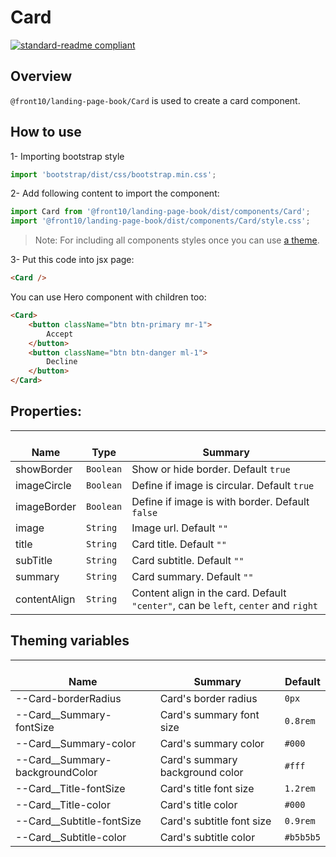 # Card

[![standard-readme compliant](https://img.shields.io/badge/standard--readme-OK-green.svg?style=flat-square)](https://github.com/RichardLitt/standard-readme)

## Overview

`@front10/landing-page-book/Card` is used to create a card component.

## How to use

1- Importing bootstrap style

```js
import 'bootstrap/dist/css/bootstrap.min.css';
```

2- Add following content to import the component:

```js
import Card from '@front10/landing-page-book/dist/components/Card';
import '@front10/landing-page-book/dist/components/Card/style.css';
```

> Note: For including all components styles once you can use [a theme](https://github.com/front10/landing-page-book/wiki/Theming).

3- Put this code into jsx page:

```html
<Card />
```

You can use Hero component with children too:

```html
<Card>
    <button className="btn btn-primary mr-1">
        Accept
    </button>
    <button className="btn btn-danger ml-1">
        Decline
    </button>
</Card>
```

## Properties:

| </br>Name    | </br>Type | </br>Summary                                                                       |
| ------------ | --------- | ---------------------------------------------------------------------------------- |
| showBorder   | `Boolean` | Show or hide border. Default `true`                                                |
| imageCircle  | `Boolean` | Define if image is circular. Default `true`                                        |
| imageBorder  | `Boolean` | Define if image is with border. Default `false`                                    |
| image        | `String`  | Image url. Default `""`                                                            |
| title        | `String`  | Card title. Default `""`                                                           |
| subTitle     | `String`  | Card subtitle. Default `""`                                                        |
| summary      | `String`  | Card summary. Default `""`                                                         |
| contentAlign | `String`  | Content align in the card. Default `"center"`, can be `left`, `center` and `right` |

## Theming variables

| </br>Name                         | </br>Summary                    | </br>Default |
| --------------------------------- | ------------------------------- | ------------ |
| --Card-borderRadius               | Card's border radius            | `0px`        |
| --Card\_\_Summary-fontSize        | Card's summary font size        | `0.8rem`     |
| --Card\_\_Summary-color           | Card's summary color            | `#000`       |
| --Card\_\_Summary-backgroundColor | Card's summary background color | `#fff`       |
| --Card\_\_Title-fontSize          | Card's title font size          | `1.2rem`     |
| --Card\_\_Title-color             | Card's title color              | `#000`       |
| --Card\_\_Subtitle-fontSize       | Card's subtitle font size       | `0.9rem`     |
| --Card\_\_Subtitle-color          | Card's subtitle color           | `#b5b5b5`    |
